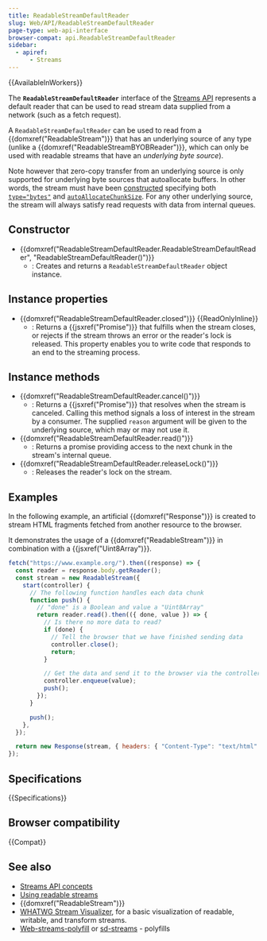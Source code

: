 ```yaml
---
title: ReadableStreamDefaultReader
slug: Web/API/ReadableStreamDefaultReader
page-type: web-api-interface
browser-compat: api.ReadableStreamDefaultReader
sidebar:
  - apiref:
      - Streams
---
```


{{AvailableInWorkers}}

The **`ReadableStreamDefaultReader`** interface of the [Streams API](/en-US/docs/Web/API/Streams_API) represents a default reader that can be used to read stream data supplied from a network (such as a fetch request).

A `ReadableStreamDefaultReader` can be used to read from a {{domxref("ReadableStream")}} that has an underlying source of any type (unlike a {{domxref("ReadableStreamBYOBReader")}}, which can only be used with readable streams that have an _underlying byte source_).

Note however that zero-copy transfer from an underlying source is only supported for underlying byte sources that autoallocate buffers.
In other words, the stream must have been [constructed](/en-US/docs/Web/API/ReadableStream/ReadableStream) specifying both [`type="bytes"`](/en-US/docs/Web/API/ReadableStream/ReadableStream#type) and [`autoAllocateChunkSize`](/en-US/docs/Web/API/ReadableStream/ReadableStream#autoallocatechunksize).
For any other underlying source, the stream will always satisfy read requests with data from internal queues.

## Constructor

- {{domxref("ReadableStreamDefaultReader.ReadableStreamDefaultReader", "ReadableStreamDefaultReader()")}}
  - : Creates and returns a `ReadableStreamDefaultReader` object instance.

## Instance properties

- {{domxref("ReadableStreamDefaultReader.closed")}} {{ReadOnlyInline}}
  - : Returns a {{jsxref("Promise")}} that fulfills when the stream closes, or rejects if the stream throws an error or the reader's lock is released. This property enables you to write code that responds to an end to the streaming process.

## Instance methods

- {{domxref("ReadableStreamDefaultReader.cancel()")}}
  - : Returns a {{jsxref("Promise")}} that resolves when the stream is canceled. Calling this method signals a loss of interest in the stream by a consumer. The supplied `reason` argument will be given to the underlying source, which may or may not use it.
- {{domxref("ReadableStreamDefaultReader.read()")}}
  - : Returns a promise providing access to the next chunk in the stream's internal queue.
- {{domxref("ReadableStreamDefaultReader.releaseLock()")}}
  - : Releases the reader's lock on the stream.

## Examples

In the following example, an artificial {{domxref("Response")}} is created to stream HTML fragments fetched from another resource to the browser.

It demonstrates the usage of a {{domxref("ReadableStream")}} in combination with a {{jsxref("Uint8Array")}}.

```js
fetch("https://www.example.org/").then((response) => {
  const reader = response.body.getReader();
  const stream = new ReadableStream({
    start(controller) {
      // The following function handles each data chunk
      function push() {
        // "done" is a Boolean and value a "Uint8Array"
        return reader.read().then(({ done, value }) => {
          // Is there no more data to read?
          if (done) {
            // Tell the browser that we have finished sending data
            controller.close();
            return;
          }

          // Get the data and send it to the browser via the controller
          controller.enqueue(value);
          push();
        });
      }

      push();
    },
  });

  return new Response(stream, { headers: { "Content-Type": "text/html" } });
});
```

## Specifications

{{Specifications}}

## Browser compatibility

{{Compat}}

## See also

- [Streams API concepts](/en-US/docs/Web/API/Streams_API)
- [Using readable streams](/en-US/docs/Web/API/Streams_API/Using_readable_streams)
- {{domxref("ReadableStream")}}
- [WHATWG Stream Visualizer](https://whatwg-stream-visualizer.glitch.me/), for a basic visualization of readable, writable, and transform streams.
- [Web-streams-polyfill](https://github.com/MattiasBuelens/web-streams-polyfill) or [sd-streams](https://github.com/stardazed/sd-streams) - polyfills
